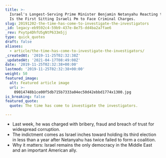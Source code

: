 ```yaml
---
title: >-
  Israel's Longest-Serving Prime Minister Benjamin Netanyahu Reacting to News He
  Is the First Sitting Israeli Pm to Face Criminal Charges.
slug: 20191202-the-time-has-come-to-investigate-the-investigators
_id: legacy-eb9592c4-59b9-437e-8e75-dd4ba2a7fae6
_rev: Pxytp4DhfU5gNtP633m5jj
type: quick_quotes
draft: false
aliases:
  - article/the-time-has-come-to-investigate-the-investigators/
_createdAt: '2019-11-25T02:32:38Z'
_updatedAt: '2021-04-17T08:49:08Z'
date: '2019-11-25T02:32:38+00:00'
lastmod: '2019-11-25T02:32:38+00:00'
weight: 50
featured_image:
  alt: Featured article image
  url: >-
    09014748b1ce00f5db715b7333a04ec50d42ebbd1774x1300.jpg
is_breaking: false
featured_quote:
  quote: The time has come to investigate the investigators.

---
```

* Last week, he was charged with bribery, fraud and breach of trust for widespread corruption.
* The indictment comes as Israel inches toward holding its third election in less than a year after Netanyahu has twice failed to form a coalition.
* Why it matters: Israel remains the only democracy in the Middle East and an important American ally.